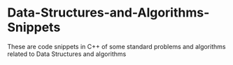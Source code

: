 # Data-Structures-and-Algorithms-Snippets
These are code snippets in C++ of some standard problems and algorithms related to Data Structures and algorithms 
